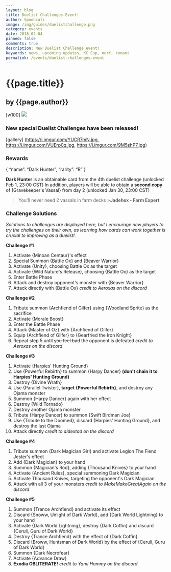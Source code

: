 ```yaml
---
layout: blog
title: Duelist Challenges Event!
author: Spooncats
image: /img/guides/duelistchallenge.png
category: events
date: 2018-02-04
pinned: false
comments: true
description: New Duelist Challenge event!
keywords: news, upcoming updates, KC Cup, nerf, konami
permalink: /events/duelist-challenges-event
---
```


# {{page.title}}
## by {{page.author}}

[w100]
![](https://i.imgur.com/4iOBasT.jpg)

### New special Duelist Challenges have been released!
[gallery] (https://i.imgur.com/YUCR7mN.jpg, https://i.imgur.com/VUErp0q.jpg, https://i.imgur.com/9M5shP7.jpg)

### Rewards
{
	“name”: “Dark Hunter”,
	“rarity”: “R”
}

**Dark Hunter** is an obtainable card from the 4th duelist challenge (unlocked Feb 1, 23:00 CST)
In addition, players will be able to obtain a **second copy** of {Gravekeeper's Vassal} from day 2 (unlocked Jan 30, 23:00 CST)
>You'll never need 2 vassals in farm decks
	>**Jadehex - Farm Expert**

### Challenge Solutions
*Solutions to challenges are displayed here, but I encourage new players to try the challenges on their own, as learning how cards can work together is crucial to improving as a duelist!.*

**Challenge #1**
1. Activate {Minoan Centaur}'s effect
2. Special Summon {Battle Ox} and {Beaver Warrior}
3. Activate {Unity}, choosing Battle Ox as the target
4. Activate {Wild Nature's Release}, choosing {Battle Ox} as the target
5. Enter Battle Phase
6. Attack and destroy opponent's monster with {Beaver Warrior}
7. Attack directly with {Battle Ox}
*credit to Aeroxas on the discord*

**Challenge #2**
1. Tribute summon {Archfiend of Gilfer} using {Woodland Sprite} as the sacrifice
2. Activate {Morale Boost}
3. Enter the Battle Phase
4. Attack {Master of Oz} with {Archfiend of Gilfer}
5. Equip {Archfiend of Gilfer} to {Gearfried the Iron Knight}
6. Repeat step 5 until ~~you feel bad~~ the opponent is defeated
*credit to Aeroxas on the discord* 

**Challenge #3**
1. Activate {Harpies' Hunting Ground}
2. Use {Powerful Rebirth} to summon {Harpy Dancer} **(don't chain it to Harpies' Hunting Ground)**
3. Destroy {Divine Wrath}
4. Use {Parallel Twister}, **target {Powerful Rebirth}**, and destroy any Ojama monster
5. Summon {Harpy Dancer} again with her effect
6. Destroy {Wild Tornado}
7. Destroy another Ojama monster
8. Tribute {Harpy Dancer} to summon {Swift Birdman Joe}
9. Use {Tribute to the Doomed}, discard {Harpies' Hunting Ground}, and destroy the last Ojama
10. Attack directly
*credit to aldextad on the discord*

**Challenge #4**
 1. Tribute summon {Dark Magician Girl} and activate Legion The Fiend Jester's effect
2. Add {Dark Magician} to your hand
3. Summon {Magician's Rod}, adding {Thousand Knives} to your hand
4. Activate {Ancient Rules}, special summoning Dark Magician
5. Activate Thousand Knives, targeting the opponent's Dark Magician
6. Attack with all 3 of your monsters
*credit to MakeMakoGreatAgain on the discord*

**Challenge #5**

1. Summon {Trance Archfiend} and activate its effect
2. Discard {Snoww, Unlight of Dark World}, add {Dark World Lightning} to your hand
3. Activate {Dark World Lightning}, destroy {Dark Coffin} and discard {Ceruli, Guru of Dark World}
4. Destroy {Trance Archfiend} with the effect of {Dark Coffin}
5. Discard {Broww, Huntsman of Dark World} by the effect of {Ceruli, Guru of Dark World}
6. Summon {Dark Necrofear}
7. Activate {Advance Draw}
8. **Exodia OBLITERATE!**
*credit to Yami Hammy on the discord*
